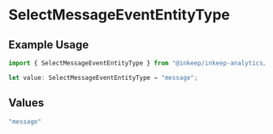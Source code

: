 # SelectMessageEventEntityType

## Example Usage

```typescript
import { SelectMessageEventEntityType } from "@inkeep/inkeep-analytics/models/components";

let value: SelectMessageEventEntityType = "message";
```

## Values

```typescript
"message"
```